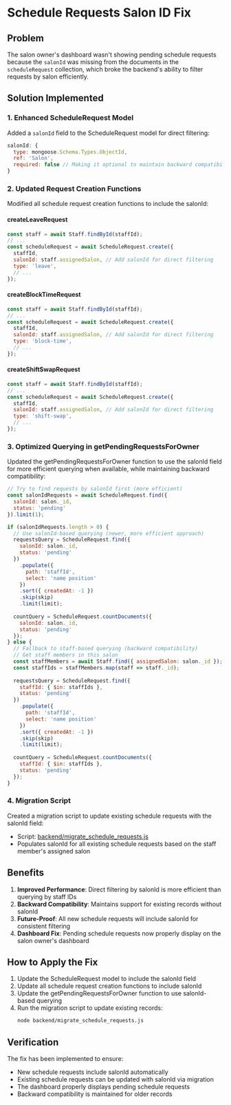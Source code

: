 # Schedule Requests Salon ID Fix

## Problem
The salon owner's dashboard wasn't showing pending schedule requests because the `salonId` was missing from the documents in the `scheduleRequest` collection, which broke the backend's ability to filter requests by salon efficiently.

## Solution Implemented

### 1. Enhanced ScheduleRequest Model
Added a `salonId` field to the ScheduleRequest model for direct filtering:
```javascript
salonId: {
  type: mongoose.Schema.Types.ObjectId,
  ref: 'Salon',
  required: false // Making it optional to maintain backward compatibility
}
```

### 2. Updated Request Creation Functions
Modified all schedule request creation functions to include the salonId:

#### createLeaveRequest
```javascript
const staff = await Staff.findById(staffId);
// ...
const scheduleRequest = await ScheduleRequest.create({
  staffId,
  salonId: staff.assignedSalon, // Add salonId for direct filtering
  type: 'leave',
  // ...
});
```

#### createBlockTimeRequest
```javascript
const staff = await Staff.findById(staffId);
// ...
const scheduleRequest = await ScheduleRequest.create({
  staffId,
  salonId: staff.assignedSalon, // Add salonId for direct filtering
  type: 'block-time',
  // ...
});
```

#### createShiftSwapRequest
```javascript
const staff = await Staff.findById(staffId);
// ...
const scheduleRequest = await ScheduleRequest.create({
  staffId,
  salonId: staff.assignedSalon, // Add salonId for direct filtering
  type: 'shift-swap',
  // ...
});
```

### 3. Optimized Querying in getPendingRequestsForOwner
Updated the getPendingRequestsForOwner function to use the salonId field for more efficient querying when available, while maintaining backward compatibility:

```javascript
// Try to find requests by salonId first (more efficient)
const salonIdRequests = await ScheduleRequest.find({ 
  salonId: salon._id,
  status: 'pending'
}).limit(1);

if (salonIdRequests.length > 0) {
  // Use salonId-based querying (newer, more efficient approach)
  requestsQuery = ScheduleRequest.find({ 
    salonId: salon._id,
    status: 'pending'
  })
    .populate({
      path: 'staffId',
      select: 'name position'
    })
    .sort({ createdAt: -1 })
    .skip(skip)
    .limit(limit);
    
  countQuery = ScheduleRequest.countDocuments({ 
    salonId: salon._id,
    status: 'pending' 
  });
} else {
  // Fallback to staff-based querying (backward compatibility)
  // Get staff members in this salon
  const staffMembers = await Staff.find({ assignedSalon: salon._id });
  const staffIds = staffMembers.map(staff => staff._id);
  
  requestsQuery = ScheduleRequest.find({ 
    staffId: { $in: staffIds },
    status: 'pending'
  })
    .populate({
      path: 'staffId',
      select: 'name position'
    })
    .sort({ createdAt: -1 })
    .skip(skip)
    .limit(limit);
    
  countQuery = ScheduleRequest.countDocuments({ 
    staffId: { $in: staffIds },
    status: 'pending' 
  });
}
```

### 4. Migration Script
Created a migration script to update existing schedule requests with the salonId field:
- Script: [backend/migrate_schedule_requests.js](file:///d:/AuraCares-main/backend/migrate_schedule_requests.js)
- Populates salonId for all existing schedule requests based on the staff member's assigned salon

## Benefits
1. **Improved Performance**: Direct filtering by salonId is more efficient than querying by staff IDs
2. **Backward Compatibility**: Maintains support for existing records without salonId
3. **Future-Proof**: All new schedule requests will include salonId for consistent filtering
4. **Dashboard Fix**: Pending schedule requests now properly display on the salon owner's dashboard

## How to Apply the Fix
1. Update the ScheduleRequest model to include the salonId field
2. Update all schedule request creation functions to include salonId
3. Update the getPendingRequestsForOwner function to use salonId-based querying
4. Run the migration script to update existing records:
   ```bash
   node backend/migrate_schedule_requests.js
   ```

## Verification
The fix has been implemented to ensure:
- New schedule requests include salonId automatically
- Existing schedule requests can be updated with salonId via migration
- The dashboard properly displays pending schedule requests
- Backward compatibility is maintained for older records